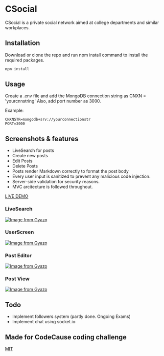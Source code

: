# CSocial

CSocial is a private social network aimed at college departments and similar workplaces.

## Installation

Download or clone the repo and run npm install command to install the required packages. 

```bash
npm install
```

## Usage

Create a .env file and add the MongoDB connection string as CNXN = 'yourcnnstring'
Also, add port number as 3000.

Example:

```node
CNXNSTR=mongodb+srv://yourconnectionstr
PORT=3000
```

## Screenshots & features

* LiveSearch for posts
* Create new posts
* Edit Posts
* Delete Posts
* Posts render Markdown correctly to format the post body
* Every user input is sanitized to prevent any malicious code injection.
* Server-side validation for security reasons. 
* MVC arcitecture is followed throughout.

[LIVE DEMO](https://csocial141.herokuapp.com/)

### LiveSearch

[![Image from Gyazo](https://i.gyazo.com/93f25e18d263da42863e735d1fd198c2.gif)](https://gyazo.com/93f25e18d263da42863e735d1fd198c2)

### UserScreen

[![Image from Gyazo](https://i.gyazo.com/f24876c46efea83c1bf9ddd40c3fb558.png)](https://gyazo.com/f24876c46efea83c1bf9ddd40c3fb558)

### Post Editor

[![Image from Gyazo](https://i.gyazo.com/db5d4ee6d43a28fe39ed956e0aa48676.png)](https://gyazo.com/db5d4ee6d43a28fe39ed956e0aa48676)

### Post View

[![Image from Gyazo](https://i.gyazo.com/3e48483e152c0184c8238a7afc81f9b2.png)](https://gyazo.com/3e48483e152c0184c8238a7afc81f9b2)


## Todo

* Implement followers system (partly done. Ongoing Exams) 
* Implement chat using socket.io


## Made for CodeCause coding challenge
[MIT](https://choosealicense.com/licenses/mit/)

